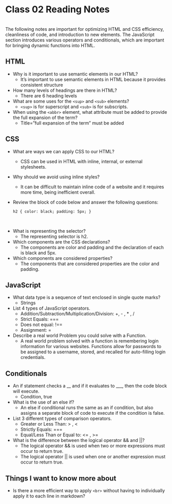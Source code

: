# Class 02 Reading Notes
<br>
The following notes are important for optimizing HTML and CSS efficiency, cleanliness of code, and introduction to new elements. The JavaScript section introduces various operators and conditionals, which are important for bringing dynamic functions into HTML.
<br>

## HTML
- Why is it important to use semantic elements in our HTML?<br>
   - It’s important to use semantic elements in HTML because it provides consistent structure<br>
- How many levels of headings are there in HTML?<br>
   - There are 6 heading levels
- What are some uses for the `<sup>` and `<sub>` elements?<br>
   - `<sup>` is for superscript and `<sub>` is for subscripts.<br>
- When using the `<abbr>` element, what attribute must be added to provide the full expansion of the term?<br>
   - Title=”full expansion of the term” must be added

## CSS
- What are ways we can apply CSS to our HTML?<br>
   - CSS can be used in HTML with inline, internal, or external stylesheets.<br>

- Why should we avoid using inline styles?<br>
   - It can be difficult to maintain inline code of a website and it requires more time, being inefficient overall.<br>

- Review the block of code below and answer the following questions:<br>

   `h2 {
     color: black;
     padding: 5px;
   }`
<br>

- What is representing the selector?<br>
   - The representing selector is h2.<br>
- Which components are the CSS declarations?<br>
   - The components are color and padding and the declaration of each is black and 5px.<br>
- Which components are considered properties?<br>
   - The components that are considered properties are the color and padding.<br>

## JavaScript
- What data type is a sequence of text enclosed in single quote marks?<br>
   - Strings<br>
- List 4 types of JavaScript operators.<br>
   - Addition/Subtraction/Multiplication/Division: +, - , * , /<br>
   - Strict Equals: ===<br>
   - Does not equal: !==<br>
   - Assignment: =<br>
- Describe a real world Problem you could solve with a Function.<br>
   - A real world problem solved with a function is remembering login information for various websites. Functions allow for passwords to be assigned to a username, stored, and recalled for auto-filling login credentials.<br> 

## Conditionals
- An if statement checks a __ and if it evaluates to ___, then the code block will execute.<br>
   - Condition, true<br>
- What is the use of an else if?<br>
   - An else if conditional runs the same as an if condition, but also assigns a separate block of code to execute if the condition is false.<br>
- List 3 different types of comparison operators.<br>
   - Greater or Less Than: > , <<br>
   - Strictly Equals: ===<br>
   - Equal/Less Than or Equal to: <= , >=<br>
- What is the difference between the logical operator && and ||?<br>
   - The logical operator && is used when two or more expressions must occur to return true.<br>
   - The logical operator || is used when one or another expression must occur to return true.<br>
## Things I want to know more about
- Is there a more efficient way to apply `<br>` without having to individually apply it to each line in markdown?
